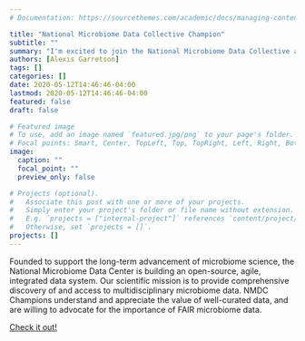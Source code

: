 ```yaml
---
# Documentation: https://sourcethemes.com/academic/docs/managing-content/

title: "National Microbiome Data Collective Champion"
subtitle: ""
summary: "I'm excited to join the National Microbiome Data Collective as the newest NMDC Champion!"
authors: [Alexis Garretson]
tags: []
categories: []
date: 2020-05-12T14:46:46-04:00
lastmod: 2020-05-12T14:46:46-04:00
featured: false
draft: false

# Featured image
# To use, add an image named `featured.jpg/png` to your page's folder.
# Focal points: Smart, Center, TopLeft, Top, TopRight, Left, Right, BottomLeft, Bottom, BottomRight.
image:
  caption: ""
  focal_point: ""
  preview_only: false

# Projects (optional).
#   Associate this post with one or more of your projects.
#   Simply enter your project's folder or file name without extension.
#   E.g. `projects = ["internal-project"]` references `content/project/deep-learning/index.md`.
#   Otherwise, set `projects = []`.
projects: []
---
```

Founded to support the long-term advancement of microbiome science, the National Microbiome Data Center is building an open-source, agile, integrated data system. Our scientific mission is to provide comprehensive discovery of and access to multidisciplinary microbiome data.
NMDC Champions understand and appreciate the value of well-curated data, and are willing to advocate for the importance of FAIR microbiome data.

[Check it out!](https://microbiomedata.org/nmdc-champions/)